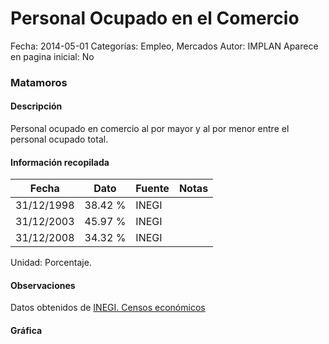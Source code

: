 Personal Ocupado en el Comercio
=====

Fecha: 2014-05-01
Categorías: Empleo, Mercados
Autor: IMPLAN
Aparece en pagina inicial: No

### Matamoros

#### Descripción

Personal ocupado en comercio al por mayor y al por menor entre el personal ocupado total.

<!-- break -->

#### Información recopilada

<table class="table table-hover table-bordered matriz">
  <thead>
    <tr><th>Fecha</th><th>Dato</th><th>Fuente</th><th>Notas</th></tr>
  </thead>
  <tbody>
    <tr><td class="centrado">31/12/1998</td><td class="derecha">38.42 %</td><td>INEGI</td><td></td></tr>
    <tr><td class="centrado">31/12/2003</td><td class="derecha">45.97 %</td><td>INEGI</td><td></td></tr>
    <tr><td class="centrado">31/12/2008</td><td class="derecha">34.32 %</td><td>INEGI</td><td></td></tr>
  </tbody>
</table>

Unidad: Porcentaje.

#### Observaciones

Datos obtenidos de [INEGI. Censos económicos](http://www3.inegi.org.mx/sistemas/saic/)

#### Gráfica

<div id="Morrisugpsqomi" class="grafica"></div>
<script>
new Morris.Line({
element: 'Morrisugpsqomi',
data: [{ fecha: '1998-12-31', dato: 38.4200 },{ fecha: '2003-12-31', dato: 45.9700 },{ fecha: '2008-12-31', dato: 34.3232 }],
xkey: 'fecha',
ykeys: ['dato'],
labels: ['Dato'],
lineColors: ['#FF5B02'],
xLabelFormat: function(d) { return d.getDate()+'/'+(d.getMonth()+1)+'/'+d.getFullYear(); },
dateFormat: function(ts) { var d = new Date(ts); return d.getDate() + '/' + (d.getMonth() + 1) + '/' + d.getFullYear(); }
});
</script>
